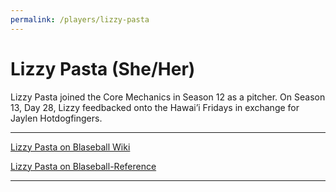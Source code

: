 ```yaml
---
permalink: /players/lizzy-pasta
---
```


# Lizzy Pasta (She/Her)

Lizzy Pasta joined the Core Mechanics in Season 12 as a pitcher. On Season 13, Day 28, Lizzy feedbacked onto the Hawai’i
Fridays in exchange for Jaylen Hotdogfingers.

---

[Lizzy Pasta on Blaseball Wiki](https://www.blaseball.wiki/w/Lizzy_Pasta)

[Lizzy Pasta on Blaseball-Reference](https://blaseball-reference.com/players/lizzy-pasta)

---